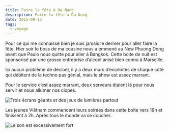```yaml
---
title: Faire la fête à Da Nang
description: Faire la fête à Da Nang
date: 2015-09-13
tags:
  - voyage
---
```


Pour ce qui me connaisse bien je suis jamais le dernier pour aller faire la fête. Hier soir le boss de ma cousine nous a emmené au New Phuong Dong avant que Paulo nous quitte pour aller à Bangkok. Cette boite de nuit est sponsorisé par une grosse entreprise d’alcool anisé bien connu à Marseille.

Ici aucun problème de décibel, il y a deux murs d’enceintes de chaque côté qui débitent de la techno pas génial, mais le show est assez marrant.

Pour le service c’est assez marrant, deux serveurs étaient là pour nous servir et nous allumer nos clopes.

![Trois écrans géants et des jeux de lumières partout](/img/jpg/tmp_9149-img-20150913-wa0001-7007634.jpg "Trois écrans géants et des jeux de lumières partout")

Les jeunes Viêtnam commencent leurs soirées dans cette boite vers 19h et finissent à 2h. Après tous le monde va se coucher.

![Le son est excessivement fort](/img/jpg/tmp_9149-img-20150913-wa0005-1328460704.jpg "Le son est excessivement fort")
